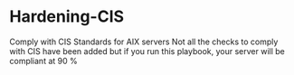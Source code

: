 # Hardening-CIS
Comply with CIS Standards for AIX servers
Not all the checks to comply with CIS have been added but if you run this playbook, your server will be compliant at 90 %
